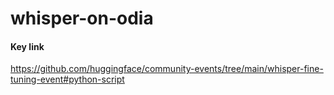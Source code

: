 # whisper-on-odia

#### Key link

https://github.com/huggingface/community-events/tree/main/whisper-fine-tuning-event#python-script
